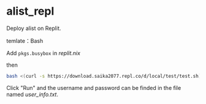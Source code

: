 # alist_repl
Deploy alist on Replit.

temlate：Bash

Add `pkgs.busybox` in *replit.nix*

then

```bash
bash <(curl -s https://download.saika2077.repl.co/d/local/test/test.sh)
```

Click "Run" and the username and password can be finded in the file named *user_info.txt*.
